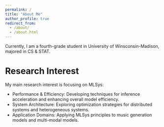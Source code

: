 ```yaml
---
permalink: /
title: "About Me"
author_profile: true
redirect_from: 
  - /about/
  - /about.html
---
```


Currently, I am a fourth-grade student in University of Winsconsin-Madison, majored in CS & STAT. 

Research Interest
======
My main research interest is focusing on MLSys:
* Performance & Efficiency: Developing techniques for inference acceleration and enhancing overall model efficiency.
* System Architecture: Exploring optimization strategies for distributed systems and heterogeneous systems.
* Application Domains: Applying MLSys principles to music generation models and multi-modal models.